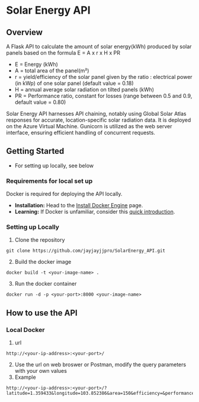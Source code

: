 # Solar Energy API

## Overview
A Flask API to calculate the amount of solar energy(kWh) produced by solar panels based on the formula E = A x r x H x PR

- E = Energy (kWh)
- A = total area of the panel(m²)
- r = yield/efficiency of the solar panel given by the ratio : electrical power (in kWp) of one solar panel (default value = 0.18)
- H = annual average solar radiation on tilted panels (kWh)
- PR = Performance ratio, constant for losses (range between 0.5 and 0.9, default value = 0.80)

Solar Energy API harnesses API chaining, notably using Global Solar Atlas responses for accurate, location-specific solar radiation data. It is deployed on the Azure Virtual Machine. Gunicorn is utilized as the web server interface, ensuring efficient handling of concurrent requests.

## Getting Started
- For setting up locally, see below

### Requirements for local set up
Docker is required for deploying the API locally.

- **Installation:** Head to the [Install Docker Engine](https://www.docker.com/get-started) page.
- **Learning:** If Docker is unfamiliar, consider this [quick introduction](https://docs.docker.com/get-started/overview/).

### Setting up Locally
1. Clone the repository
 ```shell
 git clone https://github.com/jayjayjjpro/SolarEnergy_API.git
   ```
2.  Build the docker image
```shell
docker build -t <your-image-name> .
```
3. Run the docker container
```shell
docker run -d -p <your-port>:8000 <your-image-name>
```

## How to use the API
### Local Docker
1. url
```shell
http://<your-ip-address>:<your-port>/
```
2. Use the url on web broswer or Postman, modify the query parameters with your own values
3. Example
```shell
http://<your-ip-address>:<your-port>/?latitude=1.359433&longitude=103.852386&area=150&efficiency=&performance_ratio=
```

